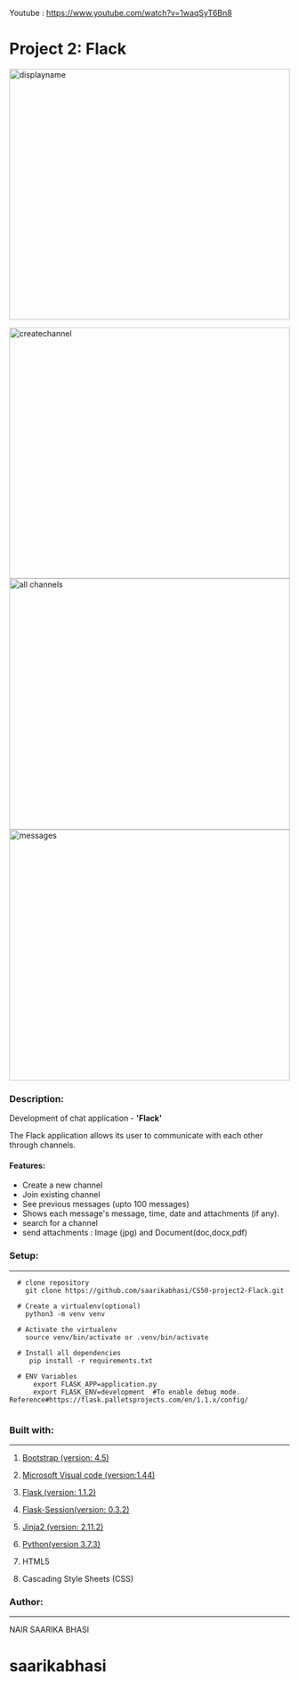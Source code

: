 Youtube : https://www.youtube.com/watch?v=1waqSyT6Bn8

# Project 2: Flack
<a href="https://user-images.githubusercontent.com/55930906/85910483-1ffc9300-b7ed-11ea-9ef8-870f1c2dd1f3.png?raw=true” width =100% height =450 alt= “displayname"></a>
<img src="https://user-images.githubusercontent.com/55930906/85910483-1ffc9300-b7ed-11ea-9ef8-870f1c2dd1f3.png?raw=true"  width =100% height =450 alt= "displayname">


<img src="https://user-images.githubusercontent.com/55930906/85910486-2428b080-b7ed-11ea-86d3-174423323d9c.png?raw=true"  width =100% height =450 alt= "createchannel">


<img src="https://user-images.githubusercontent.com/55930906/85910491-27bc3780-b7ed-11ea-9799-6b83a178fd58.png?raw=true"  width =100% height =450 alt= "all channels">


<img src="https://user-images.githubusercontent.com/55930906/85910493-2b4fbe80-b7ed-11ea-8ac8-326bd2401e5c.png?raw=true"  width =100% height =450 alt= "messages">





### Description:

Development of chat application - **'Flack'** 

The Flack application allows its user to communicate with each other through channels. 

#### Features:
  
  * Create a new channel
  * Join existing channel
  * See previous messages (upto 100 messages)
  * Shows each message's message, time, date and attachments (if any).
  * search for a channel
  * send attachments : Image (jpg) and Document(doc,docx,pdf)
 
### Setup:
---------------
  ``` 
    # clone repository
      git clone https://github.com/saarikabhasi/CS50-project2-Flack.git
      
    # Create a virtualenv(optional)
      python3 -m venv venv  
      
    # Activate the virtualenv
      source venv/bin/activate or .venv/bin/activate
      
    # Install all dependencies
       pip install -r requirements.txt
       
    # ENV Variables
        export FLASK_APP=application.py 
        export FLASK_ENV=development  #To enable debug mode. Reference#https://flask.palletsprojects.com/en/1.1.x/config/
        
   ```
        
### Built with:
--------------------

  1. [Bootstrap (version: 4.5)](https://getbootstrap.com/)

  2. [Microsoft Visual code (version:1.44)](https://code.visualstudio.com/)

  3. [Flask (version: 1.1.2)](https://flask.palletsprojects.com/en/1.1.x/)

  4. [Flask-Session(version: 0.3.2)](https://flask.palletsprojects.com/en/1.1.x/)
  
  5. [Jinja2 (version: 2.11.2)](https://jinja.palletsprojects.com/en/2.11.x/)
  
  6. [Python(version 3.7.3)](https://www.python.org/)

  7. HTML5

  8. Cascading Style Sheets (CSS)
  
### Author:
------------
NAIR SAARIKA BHASI
# saarikabhasi
   
  
